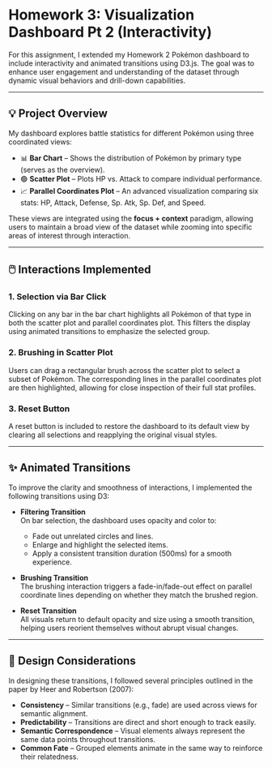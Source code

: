 # Homework 3: Visualization Dashboard Pt 2 (Interactivity)

For this assignment, I extended my Homework 2 Pokémon dashboard to include interactivity and animated transitions using D3.js. The goal was to enhance user engagement and understanding of the dataset through dynamic visual behaviors and drill-down capabilities.

---

## 💡 Project Overview

My dashboard explores battle statistics for different Pokémon using three coordinated views:

- 📊 **Bar Chart** – Shows the distribution of Pokémon by primary type (serves as the overview).
- 🟢 **Scatter Plot** – Plots HP vs. Attack to compare individual performance.
- 📈 **Parallel Coordinates Plot** – An advanced visualization comparing six stats: HP, Attack, Defense, Sp. Atk, Sp. Def, and Speed.

These views are integrated using the **focus + context** paradigm, allowing users to maintain a broad view of the dataset while zooming into specific areas of interest through interaction.

---

## 🖱️ Interactions Implemented

### 1. **Selection via Bar Click**
Clicking on any bar in the bar chart highlights all Pokémon of that type in both the scatter plot and parallel coordinates plot. This filters the display using animated transitions to emphasize the selected group.

### 2. **Brushing in Scatter Plot**
Users can drag a rectangular brush across the scatter plot to select a subset of Pokémon. The corresponding lines in the parallel coordinates plot are then highlighted, allowing for close inspection of their full stat profiles.

### 3. **Reset Button**
A reset button is included to restore the dashboard to its default view by clearing all selections and reapplying the original visual styles.

---

## ✨ Animated Transitions

To improve the clarity and smoothness of interactions, I implemented the following transitions using D3:

- **Filtering Transition**  
  On bar selection, the dashboard uses opacity and color to:
  - Fade out unrelated circles and lines.
  - Enlarge and highlight the selected items.
  - Apply a consistent transition duration (500ms) for a smooth experience.

- **Brushing Transition**  
  The brushing interaction triggers a fade-in/fade-out effect on parallel coordinate lines depending on whether they match the brushed region.

- **Reset Transition**  
  All visuals return to default opacity and size using a smooth transition, helping users reorient themselves without abrupt visual changes.

---

## 🎨 Design Considerations

In designing these transitions, I followed several principles outlined in the paper by Heer and Robertson (2007):

- **Consistency** – Similar transitions (e.g., fade) are used across views for semantic alignment.
- **Predictability** – Transitions are direct and short enough to track easily.
- **Semantic Correspondence** – Visual elements always represent the same data points throughout transitions.
- **Common Fate** – Grouped elements animate in the same way to reinforce their relatedness.

